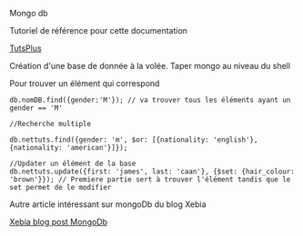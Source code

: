 Mongo db 

Tutoriel de référence pour cette documentation

[TutsPlus](http://code.tutsplus.com/tutorials/getting-started-with-mongodb-part-1--net-22879)

Création d'une base de donnée à la volée.
Taper mongo au niveau du shell

Pour trouver un élément qui correspond

```
db.nomDB.find({gender:'M'}); // va trouver tous les éléments ayant un gender == 'M'

//Recherche multiple

db.nettuts.find({gender: 'm', $or: [{nationality: 'english'}, {nationality: 'american'}]});

//Updater un élément de la base
db.nettuts.update({first: 'james', last: 'caan'}, {$set: {hair_colour: 'brown'}}); // Premiere partie sert à trouver l'élément tandis que le set permet de le modifier
```

Autre article intéressant sur mongoDb du blog Xebia

[Xebia blog post MongoDb](http://blog.xebia.fr/2010/12/15/mongodb-en-pratique/)
